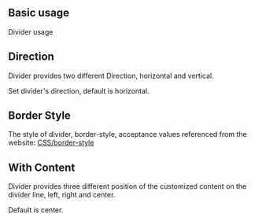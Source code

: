 ## Basic usage

Divider usage

## Direction

Divider provides two different Direction, horizontal and vertical.

Set divider's direction, default is horizontal.

## Border Style

The style of divider, border-style, acceptance values referenced from the website: [CSS/border-style](https://developer.mozilla.org/zh-CN/docs/Web/CSS/border-style)

## With Content

Divider provides three different position of the customized content on the divider line, left, right and center.

Default is center.
